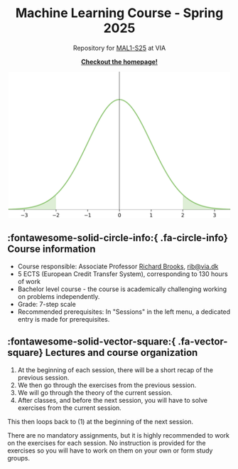 <p align="center">
    <h1 align="center">Machine Learning Course - Spring 2025</h1>
    <p align="center">Repository for <a href="https://www.via.dk/">MAL1-S25</a> at VIA</p> <!-- NOTE: MISSING LINK -->
    <p align="center"><strong><a href="https://rbrooksdk.github.io/MAL1_25">Checkout the homepage!</a></strong></p>
</p>

<p align="center">
  <img src="figures/gaussian.png" width="500">
</p>


## :fontawesome-solid-circle-info:{ .fa-circle-info} Course information

* Course responsible: Associate Professor [Richard Brooks](https://rbrooksdk.github.io), <rib@via.dk>
* 5 ECTS (European Credit Transfer System), corresponding to 130 hours of work
* Bachelor level course - the course is academically challenging working on problems independently.
* Grade: 7-step scale
* Recommended prerequisites: In "Sessions" in the left menu, a dedicated entry is made for prerequisites.

## :fontawesome-solid-vector-square:{ .fa-vector-square} Lectures and course organization

1. At the beginning of each session, there will be a short recap of the previous session.
2. We then go through the exercises from the previous session.
3. We will go through the theory of the current session.
4. After classes, and before the next session, you will have to solve exercises from the current session.

This then loops back to (1) at the beginning of the next session.

There are no mandatory assignments, but it is highly recommended to work on the exercises for each session. No instruction is provided for the exercises so you will have to work on them on your own or form study groups.


